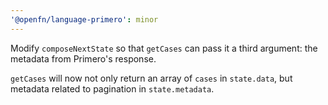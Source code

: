 ```yaml
---
'@openfn/language-primero': minor
---
```


Modify `composeNextState` so that `getCases` can pass it a third argument: the
metadata from Primero's response.

`getCases` will now not only return an array of `cases` in `state.data`, but
metadata related to pagination in `state.metadata`.

